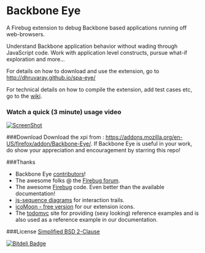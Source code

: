 Backbone Eye
============

A Firebug extension to debug Backbone based applications running off web-browsers.

Understand Backbone application behavior without wading through JavaScript code. Work with application level constructs, pursue what-if exploration and more...

For details on how to download and use the extension, go to http://dhruvaray.github.io/spa-eye/

For technical details on how to compile the extension, add test cases etc, go to the [wiki](https://github.com/dhruvaray/spa-eye/wiki).


### Watch a quick (3 minute) usage video

[![ScreenShot](http://dhruvaray.github.io/spa-eye/site/img/video.png)](http://youtu.be/tEIxBqjR1Cc)



###Download
Download the xpi from  : https://addons.mozilla.org/en-US/firefox/addon/Backbone-Eye/.
If Backbone Eye is useful in your work, do show your appreciation and encouragement by starring this repo!



###Thanks
* Backbone Eye [contributors](https://github.com/dhruvaray/spa-eye/graphs/contributors)!
* The awesome folks @ the [Firebug forum](https://groups.google.com/forum/#!forum/firebug).
* The awesome [Firebug](https://github.com/firebug/firebug) code. Even better than the available documentation!
* [js-sequence diagrams](https://github.com/bramp/js-sequence-diagrams) for interaction trails.
* [icoMoon - free version](http://icomoon.io/#icons) for our extension icons.
* The [todomvc](http://todomvc.com/) site for providing (sexy looking) reference examples and is also used as a reference example in our documentation.

###License
[Simplified BSD 2-Clause](https://github.com/dhruvaray/spa-eye/blob/master/extension/license.txt)






[![Bitdeli Badge](https://d2weczhvl823v0.cloudfront.net/dhruvaray/spa-eye/trend.png)](https://bitdeli.com/free "Bitdeli Badge")

